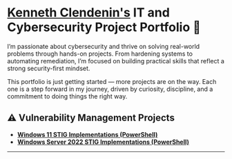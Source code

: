 # <a href="https://www.linkedin.com/in/kenneth-clendenin/">Kenneth Clendenin's</a> IT and Cybersecurity Project Portfolio 🔐

I’m passionate about cybersecurity and thrive on solving real-world problems through hands-on projects. From hardening systems to automating remediation, I’m focused on building practical skills that reflect a strong security-first mindset.

This portfolio is just getting started — more projects are on the way. Each one is a step forward in my journey, driven by curiosity, discipline, and a commitment to doing things the right way.


## ⚠️ Vulnerability Management Projects

- **[Windows 11 STIG Implementations (PowerShell)](https://github.com/KennethClendenin/stig-windows11-hardening)**
- **[Windows Server 2022 STIG Implementations (PowerShell)](https://github.com/KennethClendenin/stig-winserver2022-hardening/tree/main)**
<!-- - **[Vulnerability Management Program Implementation](https://github.com/KennethClendenin/vulnerability-management-program)** -->

<hr/>
